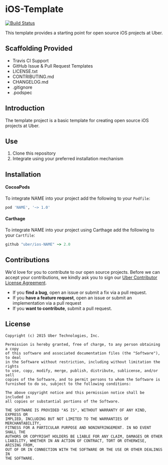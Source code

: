# iOS-Template

[![Build Status](https://travis-ci.com/uber/ios-template.svg)](https://travis-ci.org/uber/ios-template)

This template provides a starting point for open source iOS projects at Uber.

## Scaffolding Provided

- Travis CI Support
- GitHub Issue & Pull Request Templates
- LICENSE.txt
- CONTRIBUTING.md
- CHANGELOG.md
- .gitignore
- .podspec

## Introduction

The template project is a basic template for creating open source iOS projects at Uber.

## Use

1. Clone this repository 
2. Integrate using your preferred installation mechanism

## Installation
#### CocoaPods

To integrate NAME into your project add the following to your `Podfile`:

```ruby
pod 'NAME', '~> 1.0'
```

#### Carthage

To integrate NAME into your project using Carthage add the following to your `Cartfile`:

```ruby
github "uber/ios-NAME" ~> 2.0
```

## Contributions

We'd love for you to contribute to our open source projects. Before we can accept your contributions, we kindly ask you to sign our [Uber Contributor License Agreement](https://docs.google.com/a/uber.com/forms/d/1pAwS_-dA1KhPlfxzYLBqK6rsSWwRwH95OCCZrcsY5rk/viewform).

- If you **find a bug**, open an issue or submit a fix via a pull request.
- If you **have a feature request**, open an issue or submit an implementation via a pull request
- If you **want to contribute**, submit a pull request.

## License

    Copyright (c) 2015 Uber Technologies, Inc.

    Permission is hereby granted, free of charge, to any person obtaining a copy
    of this software and associated documentation files (the "Software"), to deal
    in the Software without restriction, including without limitation the rights
    to use, copy, modify, merge, publish, distribute, sublicense, and/or sell
    copies of the Software, and to permit persons to whom the Software is
    furnished to do so, subject to the following conditions:

    The above copyright notice and this permission notice shall be included in
    all copies or substantial portions of the Software.

    THE SOFTWARE IS PROVIDED "AS IS", WITHOUT WARRANTY OF ANY KIND, EXPRESS OR
    IMPLIED, INCLUDING BUT NOT LIMITED TO THE WARRANTIES OF MERCHANTABILITY,
    FITNESS FOR A PARTICULAR PURPOSE AND NONINFRINGEMENT. IN NO EVENT SHALL THE
    AUTHORS OR COPYRIGHT HOLDERS BE LIABLE FOR ANY CLAIM, DAMAGES OR OTHER
    LIABILITY, WHETHER IN AN ACTION OF CONTRACT, TORT OR OTHERWISE, ARISING FROM,
    OUT OF OR IN CONNECTION WITH THE SOFTWARE OR THE USE OR OTHER DEALINGS IN
    THE SOFTWARE.